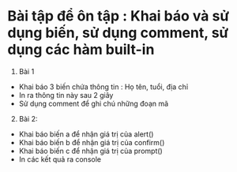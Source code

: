 # Bài tập để ôn tập : Khai báo và sử dụng biến, sử dụng comment, sử dụng các hàm built-in

1. Bài 1
- Khai báo 3 biến chứa thông tin : Họ tên, tuổi, địa chỉ
- In ra thông tin này sau 2 giây
- Sử dụng comment để ghi chú những đoạn mã

2. Bài 2: 
- Khai báo biến a để nhận giá trị của alert()
- Khai báo biến b để nhận giá trị của confirm()
- Khai báo biến c để nhận giá trị của prompt()
- In các kết quả ra console